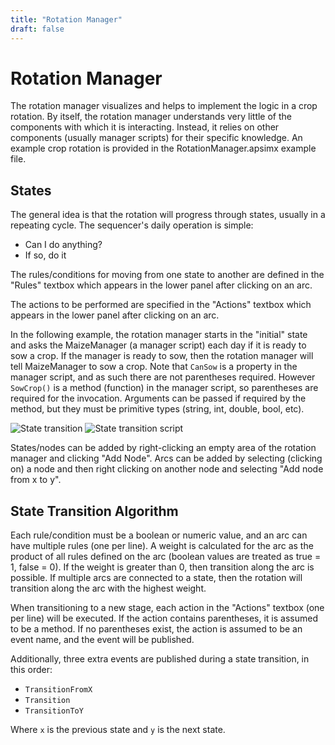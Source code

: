 ```yaml
---
title: "Rotation Manager"
draft: false
---
```


# Rotation Manager

The rotation manager visualizes and helps to implement the logic in a crop rotation. By itself, the rotation manager understands very little of the components with which it is interacting. Instead, it relies on other components (usually manager scripts) for their specific knowledge. An example crop rotation is provided in the RotationManager.apsimx example file.

## States

The general idea is that the rotation will progress through states, usually in a repeating cycle. The sequencer's daily operation is simple:

- Can I do anything?
- If so, do it

The rules/conditions for moving from one state to another are defined in the "Rules" textbox which appears in the lower panel after clicking on an arc.

The actions to be performed are specified in the "Actions" textbox which appears in the lower panel after clicking on an arc.

In the following example, the rotation manager starts in the "initial" state and asks the MaizeManager (a manager script) each day if it is ready to sow a crop. If the manager is ready to sow, then the rotation manager will tell MaizeManager to sow a crop. Note that `CanSow` is a property in the manager script, and as such there are not parentheses required. However `SowCrop()` is a method (function) in the manager script, so parentheses are required for the invocation. Arguments can be passed if required by the method, but they must be primitive types (string, int, double, bool, etc).

![State transition](/images/RotationManager.Transition.png)
![State transition script](/images/RotationManager.Transition.Script.png)

States/nodes can be added by right-clicking an empty area of the rotation manager and clicking "Add Node". Arcs can be added by selecting (clicking on) a node and then right clicking on another node and selecting "Add node from x to y".

## State Transition Algorithm

Each rule/condition must be a boolean or numeric value, and an arc can have multiple rules (one per line). A weight is calculated for the arc as the product of all rules defined on the arc (boolean values are treated as true = 1, false = 0). If the weight is greater than 0, then transition along the arc is possible. If multiple arcs are connected to a state, then the rotation will transition along the arc with the highest weight.

When transitioning to a new stage, each action in the "Actions" textbox (one per line) will be executed. If the action contains parentheses, it is assumed to be a method. If no parentheses exist, the action is assumed to be an event name, and the event will be published.

Additionally, three extra events are published during a state transition, in this order:

- `TransitionFromX`
- `Transition`
- `TransitionToY`

Where `x` is the previous state and `y` is the next state.
